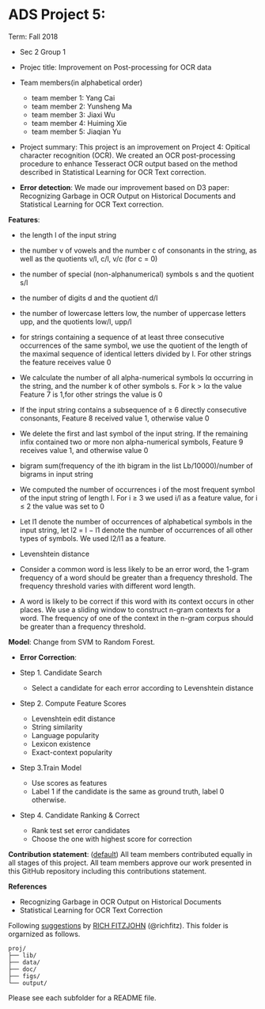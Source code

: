 # ADS Project 5: 

Term: Fall 2018

+ Sec 2 Group 1 
+ Projec title: Improvement on Post-processing for OCR data
+ Team members(in alphabetical order)
	+ team member 1: Yang Cai
	+ team member 2: Yunsheng Ma
	+ team member 3: Jiaxi Wu
	+ team member 4: Huiming Xie
	+ team member 5: Jiaqian Yu
	
+ Project summary: This project is an improvement on Project 4: Opitical character recognition (OCR). We created an OCR post-processing procedure to enhance Tesseract OCR output based on the method described in Statistical Learning for OCR Text correction.

+ **Error detection**: We made our improvement based on D3 paper: Recognizing Garbage in OCR Output on Historical Documents and Statistical Learning for OCR Text correction. 

**Features**:
+ the length l of the input string

+ the number v of vowels and the number c of consonants in the string, as well as the quotients v/l, c/l, v/c (for c = 0)

+ the number of special (non-alphanumerical) symbols s and the quotient s/l

+ the number of digits d and the quotient d/l 

+ the number of lowercase letters low, the number of uppercase letters upp, and the quotients low/l, upp/l

+ for strings containing a sequence of at least three consecutive occurrences of the same symbol, we use the quotient of the length of the maximal sequence of identical letters divided by l. For other strings the feature receives value 0

+ We calculate the number of all alpha-numerical symbols lα occurring in the string, and the number k of other symbols s. For k > lα the value Feature 7 is 1,for other strings the value is 0

+ If the input string contains a subsequence of ≥ 6 directly consecutive consonants, Feature 8 received value 1, otherwise value 0

+ We delete the first and last symbol of the input string. If the remaining infix contained two or more non alpha-numerical symbols, Feature 9 receives value 1, and otherwise value 0

+ bigram sum(frequency of the ith bigram in the list Lb/10000)/number of bigrams in input string

+ We computed the number of occurrences i of the most frequent symbol of the input string of length l. For i ≥ 3 we used i/l as a feature value, for i ≤ 2 the value was set to 0

+ Let l1 denote the number of occurrences of alphabetical symbols in the input string, let l2 = l − l1 denote the number of occurrences of all other types of symbols. We used l2/l1 as a feature.

+ Levenshtein distance

+ Consider a common word is less likely to be an error word, the 1-gram frequency of a word should be greater than a frequency threshold. The frequency threshold varies with different word length.

+ A word is likely to be correct if this word with its context occurs in other places. We use a sliding window to construct n-gram contexts for a word. The frequency of one of the context in the n-gram corpus should be greater than a frequency threshold.


**Model**:
Change from SVM to Random Forest.

+ **Error Correction**:
+ Step 1. Candidate Search

  + Select a candidate for each error according to Levenshtein distance

+ Step 2. Compute Feature Scores
  + Levenshtein edit distance
  + String similarity
  + Language popularity
  + Lexicon existence
  + Exact-context popularity

+ Step 3.Train Model
  + Use scores as features
  + Label 1 if the candidate is the same as ground truth, label 0 otherwise.

+ Step 4. Candidate Ranking & Correct
  + Rank test set error candidates
  + Choose the one with highest score for correction



	
**Contribution statement**: ([default](doc/a_note_on_contributions.md)) All team members contributed equally in all stages of this project. All team members approve our work presented in this GitHub repository including this contributions statement. 

**References**
+ Recognizing Garbage in OCR Output on Historical Documents
+ Statistical Learning for OCR Text Correction

Following [suggestions](http://nicercode.github.io/blog/2013-04-05-projects/) by [RICH FITZJOHN](http://nicercode.github.io/about/#Team) (@richfitz). This folder is orgarnized as follows.

```
proj/
├── lib/
├── data/
├── doc/
├── figs/
└── output/
```

Please see each subfolder for a README file.
